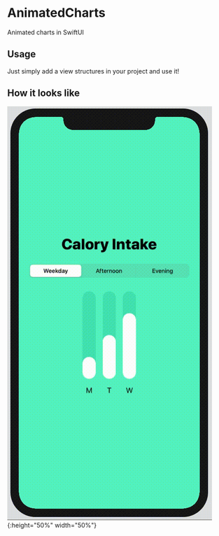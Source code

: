 # AnimatedCharts
Animated charts in SwiftUI

## Usage
Just simply add a view structures in your project and use it!

## How it looks like
![view](https://github.com/Dartrisen/AnimatedCharts/blob/master/example.gif){:height="50%" width="50%"}

